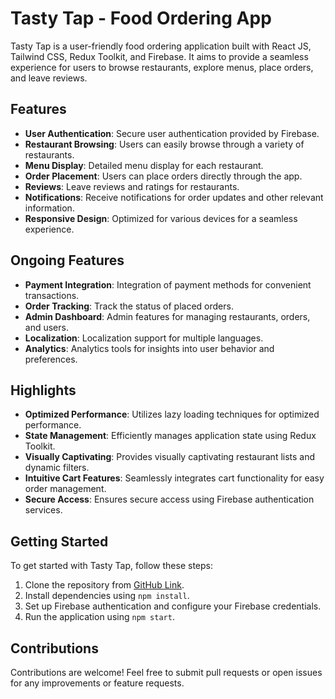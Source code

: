 # Tasty Tap - Food Ordering App

Tasty Tap is a user-friendly food ordering application built with React JS, Tailwind CSS, Redux Toolkit, and Firebase. It aims to provide a seamless experience for users to browse restaurants, explore menus, place orders, and leave reviews.

## Features

- **User Authentication**: Secure user authentication provided by Firebase.
- **Restaurant Browsing**: Users can easily browse through a variety of restaurants.
- **Menu Display**: Detailed menu display for each restaurant.
- **Order Placement**: Users can place orders directly through the app.
- **Reviews**: Leave reviews and ratings for restaurants.
- **Notifications**: Receive notifications for order updates and other relevant information.
- **Responsive Design**: Optimized for various devices for a seamless experience.

## Ongoing Features

- **Payment Integration**: Integration of payment methods for convenient transactions.
- **Order Tracking**: Track the status of placed orders.
- **Admin Dashboard**: Admin features for managing restaurants, orders, and users.
- **Localization**: Localization support for multiple languages.
- **Analytics**: Analytics tools for insights into user behavior and preferences.

## Highlights

- **Optimized Performance**: Utilizes lazy loading techniques for optimized performance.
- **State Management**: Efficiently manages application state using Redux Toolkit.
- **Visually Captivating**: Provides visually captivating restaurant lists and dynamic filters.
- **Intuitive Cart Features**: Seamlessly integrates cart functionality for easy order management.
- **Secure Access**: Ensures secure access using Firebase authentication services.

## Getting Started

To get started with Tasty Tap, follow these steps:

1. Clone the repository from [GitHub Link](#).
2. Install dependencies using `npm install`.
3. Set up Firebase authentication and configure your Firebase credentials.
4. Run the application using `npm start`.

## Contributions

Contributions are welcome! Feel free to submit pull requests or open issues for any improvements or feature requests.
